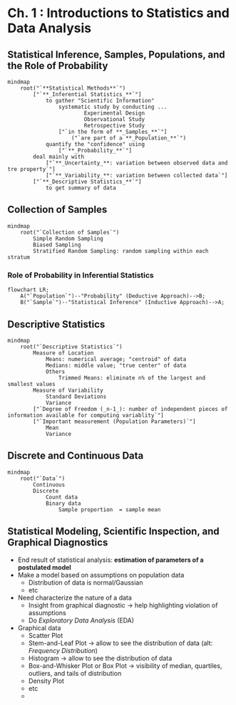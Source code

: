 <script
  src="https://cdn.mathjax.org/mathjax/latest/MathJax.js?config=TeX-AMS-MML_HTMLorMML"
  type="text/javascript">
</script>

# Ch. 1 : Introductions to Statistics and Data Analysis

## Statistical Inference, Samples, Populations, and the Role of Probability
```mermaid
mindmap
    root("`**Statistical Methods**`")
        ["`**_Inferential Statistics_**`"]
            to gather "Scientific Information"
                systematic study by conducting ...
                        Experimental Design
                        Observational Study
                        Retrospective Study
                ["`in the form of **_Samples_**`"]
                    ("`are part of a **_Population_**`")
            quantify the "confidence" using
                ["`**_Probability_**`"]
        deal mainly with
            ["`**_Uncertainty_**: variation between observed data and tre property`"]
            ["`**_Variability_**: variation between collected data`"]
        ["`**_Descriptive Statistics_**`"]
            to get summary of data
```

## Collection of Samples
```mermaid           
mindmap
    root("`Collection of Samples`")
        Simple Random Sampling
        Biased Sampling
        Stratified Random Sampling: random sampling within each stratum
```

### Role of Probability in Inferential Statistics
```mermaid
flowchart LR;
    A("`Population`")--"Probability" (Deductive Approach)-->B;
    B("`Sample`")--"Statistical Inference" (Inductive Approach)-->A;
```

## Descriptive Statistics
```mermaid
mindmap
    root("`Descriptive Statistics`")
        Measure of Location
            Means: numerical average; "centroid" of data
            Medians: middle value; "true center" of data 
            Others
                Trimmed Means: eliminate n% of the largest and smallest values
        Measure of Variability
            Standard Deviations
            Variance
        ["`Degree of Freedom (_n-1_): number of independent pieces of information available for computing variablity`"]
        ["`Important measurement (Population Parameters)`"]
            Mean
            Variance
```

## Discrete and Continuous Data
```mermaid
mindmap
    root("`Data`")
        Continuous
        Discrete
            Count data
            Binary data
                Sample proportion  = sample mean
```

## Statistical Modeling, Scientific Inspection, and Graphical Diagnostics
- End result of statistical analysis: **estimation of parameters of a postulated model**
- Make a model based on assumptions on population data
    - Distribution of data is normal/Gaussian
    - etc
- Need characterize the nature of a data
    - Insight from graphical diagnostic -> help highlighting violation of assumptions
    - Do _Exploratory Data Analysis_ (EDA)
- Graphical data
    - Scatter Plot
    - Stem-and-Leaf Plot -> allow to see the distribution of data (alt: _Frequency Distribution_)
    - Histogram -> allow to see the distribution of data
    - Box-and-Whisker Plot or Box Plot -> visibility of median, quartiles, outliers, and tails of distribution
    - Density Plot
    - etc
    - 
